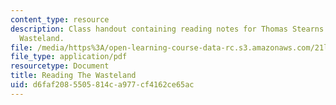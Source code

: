 ```yaml
---
content_type: resource
description: Class handout containing reading notes for Thomas Stearns Eliot's The
  Wasteland.
file: /media/https%3A/open-learning-course-data-rc.s3.amazonaws.com/21l-007-world-literatures-travel-writing-fall-2008/d6faf2085505814ca977cf4162ce65ac_thewasteland_2.pdf
file_type: application/pdf
resourcetype: Document
title: Reading The Wasteland
uid: d6faf208-5505-814c-a977-cf4162ce65ac
---
```

